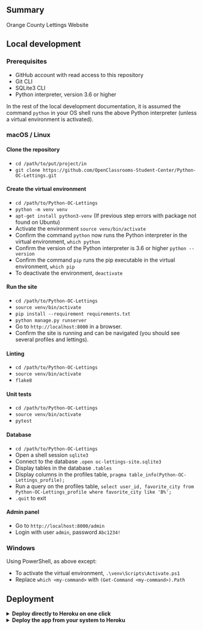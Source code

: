 ## Summary

Orange County Lettings Website

## Local development

### Prerequisites

- GitHub account with read access to this repository
- Git CLI
- SQLite3 CLI
- Python interpreter, version 3.6 or higher

In the rest of the local development documentation, it is assumed the command `python` in 
your OS shell runs the above Python interpreter (unless a virtual environment is activated).

### macOS / Linux

#### Clone the repository

- `cd /path/to/put/project/in`
- `git clone https://github.com/OpenClassrooms-Student-Center/Python-OC-Lettings.git`

#### Create the virtual environment

- `cd /path/to/Python-OC-Lettings`
- `python -m venv venv`
- `apt-get install python3-venv` (If previous step errors with package not found on Ubuntu)
- Activate the environment `source venv/bin/activate`
- Confirm the command `python` now runs the Python interpreter in the virtual environment,
`which python`
- Confirm the version of the Python interpreter is 3.6 or higher `python --version`
- Confirm the command `pip` runs the pip executable in the virtual environment, `which pip`
- To deactivate the environment, `deactivate`

#### Run the site

- `cd /path/to/Python-OC-Lettings`
- `source venv/bin/activate`
- `pip install --requirement requirements.txt`
- `python manage.py runserver`
- Go to `http://localhost:8000` in a browser.
- Confirm the site is running and can be navigated (you should see several profiles and lettings).

#### Linting

- `cd /path/to/Python-OC-Lettings`
- `source venv/bin/activate`
- `flake8`

#### Unit tests

- `cd /path/to/Python-OC-Lettings`
- `source venv/bin/activate`
- `pytest`

#### Database

- `cd /path/to/Python-OC-Lettings`
- Open a shell session `sqlite3`
- Connect to the database `.open oc-lettings-site.sqlite3`
- Display tables in the database `.tables`
- Display columns in the profiles table, `pragma table_info(Python-OC-Lettings_profile);`
- Run a query on the profiles table, `select user_id, favorite_city from
  Python-OC-Lettings_profile where favorite_city like 'B%';`
- `.quit` to exit

#### Admin panel

- Go to `http://localhost:8000/admin`
- Login with user `admin`, password `Abc1234!`

### Windows

Using PowerShell, as above except:

- To activate the virtual environment, `.\venv\Scripts\Activate.ps1` 
- Replace `which <my-command>` with `(Get-Command <my-command>).Path`

## Deployment

<details>
<summary><b>Deploy directly to Heroku on one click</b></summary><br>
The fastest way to deploy and test the application on Heroku is by clicking the following link:<br>

[![Deploy](https://www.herokucdn.com/deploy/button.svg)](https://heroku.com/deploy?template=https://github.com/Pascal273/Python-OC-Lettings)

Log into your heroku account, enter a name for the application and click deploy.<br>
All the required environment variables will be taken from this repo automatically.<br>
After the process is completed you will be able to visit and test the web application.
</details>

<details>
<summary><b>Deploy the app from your system to Heroku</b></summary><br>
<ul>
  <li>
    If you haven't already, log in to your Heroku account typing <code>heroku login</code>
  </li>
  <li>
    Create a new app on either using the web UI (to pick an available name) <br>
    or typing <code>heroku create</code> (wich will create the app with a random name)
  </li>
  <li>
    Add the SECRET_KEY environment variable using web UI:<br>
    app > Settings > Config Vars > Reveal Config Vars > Add <br>
    KEY: <code>SECRET_KEY</code> VALUE: <code>SOME_SECRET_VALUE</code><br>
    Or using cli: <code>heroku config:set SECRET_KEY=SOME_SECRET_VALUE -a HEROKU_APP_NAME</code>
  </li>
  <li>
    Open the cli and navigate to the Python-OC-Lettings folder<br>
  </li>
  <li>
    Initialize a git repository in a new or existing directory:<br>
    <ul>
      <li>initialize git: <code>git init</code></li>
      <li>add heroku remote: <code>heroku git:remote -a HEROKU_APP_NAME</code></li>
    </ul>
  </li>
  <li>
    Commit your code to the repository and deploy it to Heroku using Git:
    <ul>
      <li>add files: <code>git add .</code></li>
      <li>commit added files: <code>git commit -am "commit message"</code></li>
      <li>deploy on heroku: <code>git push heroku master</code></li>
    </ul>
  </li>
</ul>

</details>
